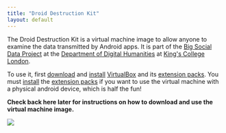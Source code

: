 ```yaml
---
title: "Droid Destruction Kit"
layout: default
---
```


The Droid Destruction Kit is a virtual machine image to allow anyone to examine the data transmitted by Android apps.
It is part of the [Big Social Data Project](http://big-social-data.net/) at the [Department of Digital Humanities](http://www.kcl.ac.uk/artshums/depts/ddh/index.aspx)
at [King's College London](http://kcl.ac.uk).

To use it, first [download](https://www.virtualbox.org/wiki/Downloads) and [install](https://www.virtualbox.org/manual/ch02.html) 
[VirtualBox](https://www.virtualbox.org/manual/ch01.html#intro-installing) and its [extension packs](https://www.virtualbox.org/manual/ch01.html#intro-installing).
You must [install](https://www.virtualbox.org/manual/ch01.html#intro-installing) the [extension packs](https://www.virtualbox.org/wiki/Downloads) if you want to use
the virtual machine with a physical android device, which is half the fun!

**Check back here later for instructions on how to download and use the virtual machine image.**

<img src="https://raw.githubusercontent.com/kingsBSD/DroidDestructionKit/master/screenshots/ddk_demo.png"/>